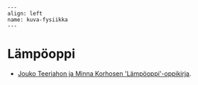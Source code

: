 ```{figure} ../images/rovaniemi.png
---
align: left
name: kuva-fysiikka
---
```


# Lämpöoppi


- [Jouko Teeriahon ja Minna Korhosen 'Lämpöoppi'-oppikirja](https://luma-lapinamk.github.io/minna-lampooppi).